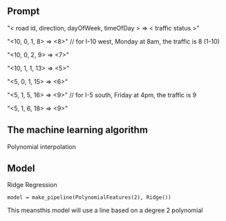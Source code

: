 ## Prompt

"< road id, direction, dayOfWeek, timeOfDay >  => < traffic status >"

"<10, 0, 1, 8> => <8>"    // for I-10 west, Monday at 8am, the traffic is 8 (1-10)

"<10, 0, 2, 9> => <7>"

"<10, 1, 1, 13> => <5>"

"<5, 0, 1, 15> => <6>"

"<5, 1, 5, 16> => <9>"    // for I-5 south, Friday at 4pm, the traffic is 9

"<5, 1, 6, 18> => <9>"


## The machine learning algorithm 

Polynomial interpolation

## Model

Ridge Regression

`model = make_pipeline(PolynomialFeatures(2), Ridge())`

This meansthis model will use a line based on a degree 2 polynomial 
